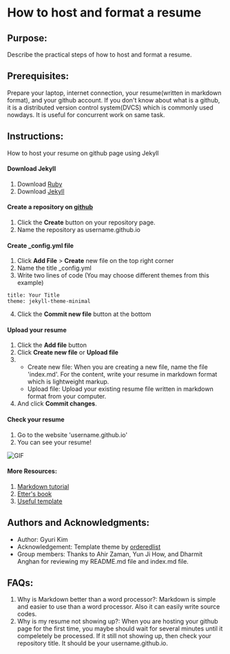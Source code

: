 # How to host and format a resume
 
## Purpose: 
Describe the practical steps of how to host and format a resume. 

## Prerequisites: 
Prepare your laptop, internet connection, your resume(written in markdown format), and your github account. If you don't know about what is a github, it is a distributed version control system(DVCS) which is commonly used nowdays. It is useful for concurrent work on same task.
 
## Instructions: 
How to host your resume on github page using Jekyll
   
  #### Download Jekyll
   
   1. Download [Ruby](https://jekyllrb.com/docs/installation/macos/)
   2. Download [Jekyll](https://jekyllrb.com)
   
  #### Create a repository on [github](https://github.com)
   
   1. Click the **Create** button on your repository page.
   2. Name the repository as username.github.io
   
  #### Create _config.yml file
  
   1. Click **Add File** > **Create** new file on the top right corner
   2. Name the title _config.yml
   3. Write two lines of code (You may choose different themes from this example)
    
   ```
   title: Your Title
   theme: jekyll-theme-minimal
   ```
   4. Click the **Commit new file** button at the bottom
   
  #### Upload your resume
  
   1. Click the **Add file** button
   2. Click **Create new file** or **Upload file**
   3. * Create new file: When you are creating a new file, name the file 'index.md'. For the content, write your resume in markdown format which is lightweight markup.
      * Upload file: Upload your existing resume file written in markdown format from your computer.
   4. And click **Commit changes**.
   
  #### Check your resume
   
   1. Go to the website 'username.github.io'
   2. You can see your resume!

   ![GIF](https://github.com/gyuyuu/gyuyuu.github.io/blob/main/resume.GIF)

  #### More Resources:  
   
   1. [Markdown tutorial](https://www.markdowntutorial.com)
   2. [Etter's book](https://www.amazon.ca/Modern-Technical-Writing-Introduction-Documentation-ebook/dp/B01A2QL9SS)
   3. [Useful template](https://github.com/murraco/jekyll-theme-minimal-resume)
 
## Authors and Acknowledgments: 
 * Author: Gyuri Kim
 * Acknowledgement: Template theme by [orderedlist](https://github.com/orderedlist)
 * Group members: Thanks to Ahir Zaman, Yun Ji How, and Dharmit Anghan for reviewing my README.md file and index.md file.

## FAQs:

   1. Why is Markdown better than a word processor?: Markdown is simple and easier to use than a word processor. Also it can easily write source codes.
   2. Why is my resume not showing up?: When you are hosting your github page for the first time, you maybe should wait for several minutes until it compeletely be processed. If it still not showing up, then check your repository title. It should be your username.github.io.
 
